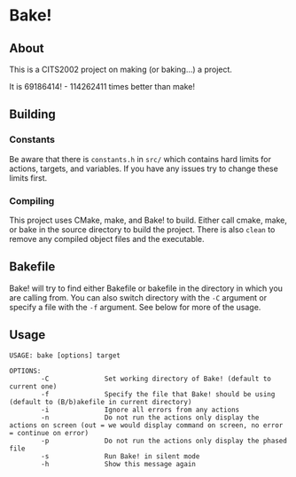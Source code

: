 # Bake!
## About
This is a CITS2002 project on making (or baking...) a project.

It is 69186414! - 114262411 times better than make!

## Building
### Constants
Be aware that there is `constants.h` in `src/` which contains hard limits for actions, targets, and variables. If you have any issues try to change these limits first.
### Compiling
This project uses CMake, make, and Bake! to build. Either call cmake, make, or bake in the source directory to build the project. There is also `clean` to remove any compiled object files and the executable.

## Bakefile
Bake! will try to find either Bakefile or bakefile in the directory in which you are calling from. You can also switch directory with the `-C` argument or specify a file with the `-f` argument. See below for more of the usage.

## Usage
```
USAGE: bake [options] target

OPTIONS:
        -C              Set working directory of Bake! (default to current one)
        -f              Specify the file that Bake! should be using (default to (B/b)akefile in current directory)
        -i              Ignore all errors from any actions
        -n              Do not run the actions only display the actions on screen (out = we would display command on screen, no error = continue on error)
        -p              Do not run the actions only display the phased file
        -s              Run Bake! in silent mode
        -h              Show this message again
```